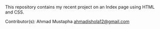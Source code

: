 This repository contains my recent project on an Index page using HTML and CSS.


Contributor(s):
Ahmad Mustapha <ahmadishola12@gmail.com>
